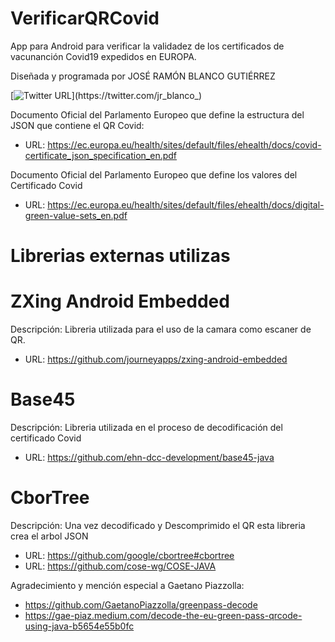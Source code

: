 # VerificarQRCovid
App para Android para verificar la validadez de los certificados de vacunanción Covid19 expedidos en EUROPA.

Diseñada y programada por JOSÉ RAMÓN BLANCO GUTIÉRREZ

[![Twitter URL](https://img.shields.io/twitter/url?style=social&url=https%3A%2F%2Ftwitter.com%2Fjr_blanco_)](https://twitter.com/jr_blanco_)

Documento Oficial del Parlamento Europeo que define la estructura del JSON que contiene el QR Covid:
- URL: https://ec.europa.eu/health/sites/default/files/ehealth/docs/covid-certificate_json_specification_en.pdf

Documento Oficial del Parlamento Europeo que define los valores del Certificado Covid
- URL: https://ec.europa.eu/health/sites/default/files/ehealth/docs/digital-green-value-sets_en.pdf

# Librerias externas utilizas

# ZXing Android Embedded
Descripción: Libreria utilizada para el uso de la camara como escaner de QR.
- URL: https://github.com/journeyapps/zxing-android-embedded

# Base45
Descripción: Libreria utilizada en el proceso de decodificación del certificado Covid
- URL: https://github.com/ehn-dcc-development/base45-java

# CborTree
Descripción: Una vez decodificado y Descomprimido el QR esta libreria crea el arbol JSON
- URL: https://github.com/google/cbortree#cbortree
- URL: https://github.com/cose-wg/COSE-JAVA

Agradecimiento y mención especial a Gaetano Piazzolla:
- https://github.com/GaetanoPiazzolla/greenpass-decode
- https://gae-piaz.medium.com/decode-the-eu-green-pass-qrcode-using-java-b5654e55b0fc

